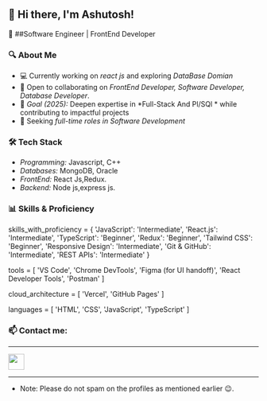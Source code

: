 ## 👋 Hi there, I'm Ashutosh!  

🚀 ##Software Engineer | FrontEnd Developer 

### 🔍 About Me  
- 💻 Currently working on *react js* and exploring *DataBase Domian*  
- 🤝 Open to collaborating on *FrontEnd Developer, Software Developer, Database Developer*.  
- 🎯 *Goal (2025):* Deepen expertise in *Full-Stack And Pl/SQl * while contributing to impactful projects  
- 🎯 Seeking *full-time roles in Software Development*  

### 🛠 Tech Stack  
- *Programming:* Javascript, C++  
- *Databases:* MongoDB, Oracle  
- *FrontEnd:* React Js,Redux.
- *Backend:* Node js,express js. 

### 📊 Skills & Proficiency  
skills_with_proficiency = {
    'JavaScript': 'Intermediate',
    'React.js': 'Intermediate',
    'TypeScript': 'Beginner',
    'Redux': 'Beginner',
    'Tailwind CSS': 'Beginner',
    'Responsive Design': 'Intermediate',
    'Git & GitHub': 'Intermediate',
    'REST APIs': 'Intermediate'
}

tools = [
    'VS Code', 
    'Chrome DevTools', 
    'Figma (for UI handoff)', 
    'React Developer Tools', 
    'Postman'
]

cloud_architecture = [
    'Vercel',
    'GitHub Pages'
]

languages = [
    'HTML', 
    'CSS', 
    'JavaScript', 
    'TypeScript'
]


### 📫 Contact me:
***
[<img height="32" width="32" src="https://unpkg.com/simple-icons@v4/icons/linkedin.svg" />](https://www.linkedin.com/in/ashutosh-772285190/)
***
- Note: Please do not spam on the profiles as mentioned earlier 😉.

